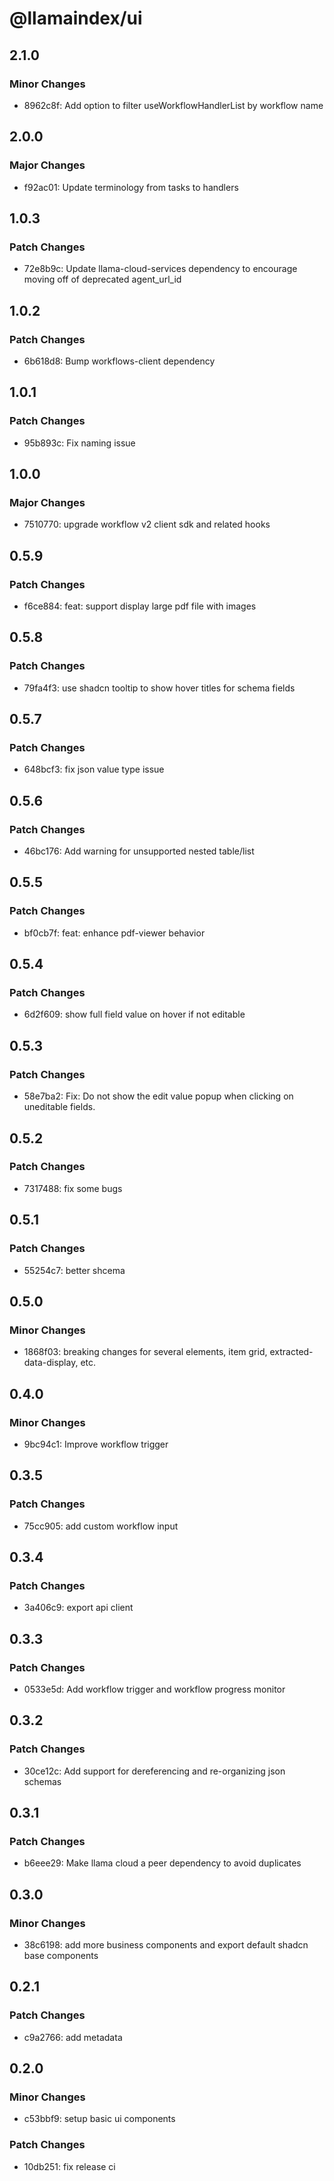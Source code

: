 # @llamaindex/ui

## 2.1.0

### Minor Changes

- 8962c8f: Add option to filter useWorkflowHandlerList by workflow name

## 2.0.0

### Major Changes

- f92ac01: Update terminology from tasks to handlers

## 1.0.3

### Patch Changes

- 72e8b9c: Update llama-cloud-services dependency to encourage moving off of deprecated agent_url_id

## 1.0.2

### Patch Changes

- 6b618d8: Bump workflows-client dependency

## 1.0.1

### Patch Changes

- 95b893c: Fix naming issue

## 1.0.0

### Major Changes

- 7510770: upgrade workflow v2 client sdk and related hooks

## 0.5.9

### Patch Changes

- f6ce884: feat: support display large pdf file with images

## 0.5.8

### Patch Changes

- 79fa4f3: use shadcn tooltip to show hover titles for schema fields

## 0.5.7

### Patch Changes

- 648bcf3: fix json value type issue

## 0.5.6

### Patch Changes

- 46bc176: Add warning for unsupported nested table/list

## 0.5.5

### Patch Changes

- bf0cb7f: feat: enhance pdf-viewer behavior

## 0.5.4

### Patch Changes

- 6d2f609: show full field value on hover if not editable

## 0.5.3

### Patch Changes

- 58e7ba2: Fix: Do not show the edit value popup when clicking on uneditable fields.

## 0.5.2

### Patch Changes

- 7317488: fix some bugs

## 0.5.1

### Patch Changes

- 55254c7: better shcema

## 0.5.0

### Minor Changes

- 1868f03: breaking changes for several elements, item grid, extracted-data-display, etc.

## 0.4.0

### Minor Changes

- 9bc94c1: Improve workflow trigger

## 0.3.5

### Patch Changes

- 75cc905: add custom workflow input

## 0.3.4

### Patch Changes

- 3a406c9: export api client

## 0.3.3

### Patch Changes

- 0533e5d: Add workflow trigger and workflow progress monitor

## 0.3.2

### Patch Changes

- 30ce12c: Add support for dereferencing and re-organizing json schemas

## 0.3.1

### Patch Changes

- b6eee29: Make llama cloud a peer dependency to avoid duplicates

## 0.3.0

### Minor Changes

- 38c6198: add more business components and export default shadcn base components

## 0.2.1

### Patch Changes

- c9a2766: add metadata

## 0.2.0

### Minor Changes

- c53bbf9: setup basic ui components

### Patch Changes

- 10db251: fix release ci
